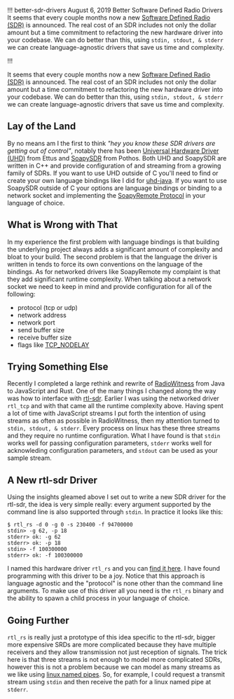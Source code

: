 !!!
better-sdr-drivers
August 6, 2019
Better Software Defined Radio Drivers
It seems that every couple months now a new [Software Defined Radio (SDR)](https://en.wikipedia.org/wiki/Software-defined_radio) is announced. The real cost of an SDR includes not only the dollar amount but a time commitment to refactoring the new hardware driver into your codebase. We can do better than this, using `stdin, stdout, & stderr` we can create language-agnostic drivers that save us time and complexity.
<!--no banner-->
!!!


It seems that every couple months now a new [Software Defined Radio (SDR)](https://en.wikipedia.org/wiki/Software-defined_radio) is announced. The real cost of an SDR includes not only the dollar amount but a time commitment to refactoring the new hardware driver into your codebase. We can do better than this, using `stdin, stdout, & stderr` we can create language-agnostic drivers that save us time and complexity.

## Lay of the Land
By no means am I the first to think *"hey you know these SDR drivers are getting out of control"*, notably there has been [Universal Hardware Driver (UHD)](https://github.com/EttusResearch/uhd) from Ettus and [SoapySDR](https://github.com/pothosware/SoapySDR/wiki) from Pothos. Both UHD and SoapySDR are written in C++ and provide configuration of and streaming from a growing family of SDRs. If you want to use UHD outside of C you'll need to find or create your own language bindings like I did for [uhd-java](https://github.com/radiowitness/uhd-java). If you want to use SoapySDR outside of C your options are language bindings or binding to a network socket and implementing the [SoapyRemote Protocol](https://github.com/pothosware/SoapyRemote/wiki) in your language of choice.

## What is Wrong with That
In my experience the first problem with language bindings is that building the underlying project always adds a significant amount of complexity and bloat to your build. The second problem is that the language the driver is written in tends to force its own conventions on the language of the bindings. As for networked drivers like SoapyRemote my complaint is that they add significant runtime complexity. When talking about a network socket we need to keep in mind and provide configuration for all of the following:
  + protocol (tcp or udp)
  + network address
  + network port
  + send buffer size
  + receive buffer size
  + flags like [TCP_NODELAY](https://access.redhat.com/documentation/en-US/Red_Hat_Enterprise_MRG/1.2/html/Realtime_Tuning_Guide/sect-Realtime_Tuning_Guide-Application_Tuning_and_Deployment-TCP_NODELAY_and_Small_Buffer_Writes.html)

## Trying Something Else
Recently I completed a large rethink and rewrite of [RadioWitness](https://radiowitness.org) from Java to JavaScript and Rust. One of the many things I changed along the way was how to interface with [rtl-sdr](https://sdr.osmocom.org/trac/wiki/rtl-sdr). Earlier I was using the networked driver `rtl_tcp` and with that came all the runtime complexity above. Having spent a lot of time with JavaScript streams I put forth the intention of using streams as often as possible in RadioWitness, then my attention turned to `stdin, stdout, & stderr`. Every process on linux has these three streams and they require no runtime configuration. What I have found is that `stdin` works well for passing configuration parameters, `stderr` works well for acknowleding configuration parameters, and `stdout` can be used as your sample stream.

## A New rtl-sdr Driver
Using the insights gleamed above I set out to write a new SDR driver for the rtl-sdr, the idea is very simple really: every argument supported by the command line is also supported through `stdin`. In practice it looks like this:

```
$ rtl_rs -d 0 -g 0 -s 230400 -f 94700000
stdin> -g 62, -p 18
stderr> ok: -g 62
stderr> ok: -p 18
stdin> -f 100300000
stderr> ok: -f 100300000
```

I named this hardware driver `rtl_rs` and you can [find it here](https://github.com/radiowitness/rtl_rs). I have found programming with this driver to be a joy. Notice that this approach is language agnostic and the "protocol" is none other than the command line arguments. To make use of this driver all you need is the `rtl_rs` binary and the ability to spawn a child process in your language of choice.

## Going Further
`rtl_rs` is really just a prototype of this idea specific to the rtl-sdr, bigger more expensive SRDs are more complicated because they have multiple receivers and they allow transmission not just reception of signals. The trick here is that three streams is not enough to model more complicated SDRs, however this is not a problem because we can model as many streams as we like using [linux named pipes](https://www.linuxjournal.com/article/2156). So, for example, I could request a transmit stream using `stdin` and then receive the path for a linux named pipe at `stderr`.

